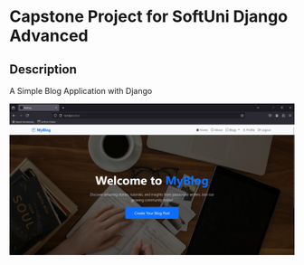 # Capstone Project for SoftUni Django Advanced

## Description
A Simple Blog Application with Django

![1](preview/preview-1.png)